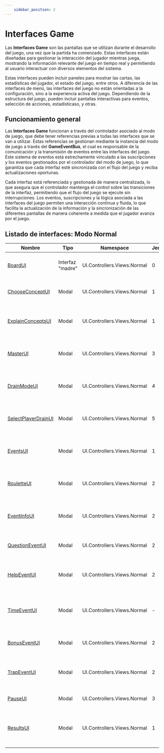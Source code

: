 ```yaml
---
    sidebar_position: 2
---
```


# Interfaces Game

Las **Interfaces Game** son las pantallas que se utilizan durante el desarrollo del juego, una vez que la partida ha comenzado. Estas interfaces están diseñadas para gestionar la interacción del jugador mientras juega, mostrando la información relevante del juego en tiempo real y permitiendo al usuario interactuar con diversos elementos del sistema.

Estas interfaces pueden incluir paneles para mostrar las cartas, las estadísticas del jugador, el estado del juego, entre otros. A diferencia de las interfaces de menú, las interfaces del juego no están orientadas a la configuración, sino a la experiencia activa del juego. Dependiendo de la estructura del juego, pueden incluir pantallas interactivas para eventos, selección de acciones, estadísticaso, y otras.


## Funcionamiento general

Las **Interfaces Game** funcionan a través del controlador asociado al modo de juego, que debe tener referencias previas a todas las interfaces que se van a utilizar. Estas referencias se gestionan mediante la instancia del modo de juego a través del **GameEventBus**, el cual es responsable de la comunicación y la transmisión de eventos entre las interfaces del juego. Este sistema de eventos está estrechamente vinculado a las suscripciones y los eventos gestionados por el controlador del modo de juego, lo que garantiza que cada interfaz esté sincronizada con el flujo del juego y reciba actualizaciones oportunas.

Cada interfaz está referenciada y gestionada de manera centralizada, lo que asegura que el controlador mantenga el control sobre las transiciones de la interfaz, permitiendo que el flujo del juego se ejecute sin interrupciones. Los eventos, suscripciones y la lógica asociada a las interfaces del juego permiten una interacción continua y fluida, lo que facilita la actualización de la información y la sincronización de las diferentes pantallas de manera coherente a medida que el jugador avanza por el juego.


## Listado de interfaces: Modo Normal

| Nombre | Tipo | Namespace | Jerarquía | Descripción |
|--------|------|-----------|-----------|-------------|
| [BoardUI](/docs/juego/interfaz/interfaces/game/BoardUI) | Interfaz "madre" | UI.Controllers.Views.Normal | 0 | Pantalla principal del tablero de juego. |
| [ChooseConceptUI](/docs/juego/interfaz/interfaces/game/ChooseConceptUI) | Modal | UI.Controllers.Views.Normal | 1 | Pantalla para seleccionar los conceptos del juego. |
| [ExplainConceptsUI](/docs/juego/interfaz/interfaces/game/ExplainConceptsUI) | Modal | UI.Controllers.Views.Normal | 1 | Pantalla para la exposición de los conceptos seleccionados. |
| [MasterUI](/docs/juego/interfaz/interfaces/game/MasterUI) | Modal | UI.Controllers.Views.Normal | 3 | Pantalla de gestión y control del puntaje de los jugadores. |
| [DrainModeUI](/docs/juego/interfaz/interfaces/game/DrainModeUI) | Modal | UI.Controllers.Views.Normal | 4 | Pantalla de configuración del modo drenaje en la partida. |
| [SelectPlayerDrainUI](/docs/juego/interfaz/interfaces/game/SelectPlayerDrainUI) | Modal | UI.Controllers.Views.Normal | 5 | Menú para seleccionar los jugadores en el modo drenaje. |
| [EventsUI](/docs/juego/interfaz/interfaces/game/EventsUI) | Modal | UI.Controllers.Views.Normal | 1 | Menú de configuración de las cartas de eventos del juego. |
| [RouletteUI](/docs/juego/interfaz/interfaces/game/RouletteUI) | Modal | UI.Controllers.Views.Normal | 2 | Pantalla de ruleta para la selección de eventos del juego. |
| [EventInfoUI](/docs/juego/interfaz/interfaces/game/EventInfoUI) | Modal | UI.Controllers.Views.Normal | 2 | Pantalla de descripción detallada de un evento seleccionado. |
| [QuestionEventUI](/docs/juego/interfaz/interfaces/game/QuestionEventUI) | Modal | UI.Controllers.Views.Normal | 2 | Pantalla para activar el evento de preguntas. |
| [HelpEventUI](/docs/juego/interfaz/interfaces/game/HelpEventUI) | Modal | UI.Controllers.Views.Normal | 2 | Pantalla para activar el evento de ayuda en el juego. |
| [TimeEventUI](/docs/juego/interfaz/interfaces/game/TimeEventUI) | Modal | UI.Controllers.Views.Normal | - | Pantalla para activar modificadores de eventos basados en tiempo. |
| [BonusEventUI](/docs/juego/interfaz/interfaces/game/BonusEventUI) | Modal | UI.Controllers.Views.Normal | 2 | Pantalla para activar el evento de bonificación. |
| [TrapEventUI](/docs/juego/interfaz/interfaces/game/TrapEventUI) | Modal | UI.Controllers.Views.Normal | 2 | Pantalla para activar el evento de trampa en el juego. |
| [PauseUI](/docs/juego/interfaz/interfaces/game/PauseUI) | Modal | UI.Controllers.Views.Normal | 3 | Pantalla de pausa del juego. |
| [ResultsUI](/docs/juego/interfaz/interfaces/game/ResultsUI) | Modal | UI.Controllers.Views.Normal | 1 | Pantalla para mostrar los resultados finales al terminar la partida. |






